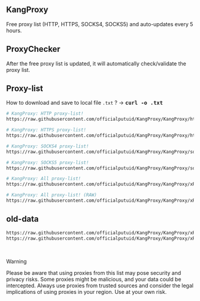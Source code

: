 ## KangProxy
Free proxy list (HTTP, HTTPS, SOCKS4, SOCKS5) and auto-updates every 5 hours.

## ProxyChecker
After the free proxy list is updated, it will automatically check/validate the proxy list.

## Proxy-list
How to download and save to local file `.txt` ? →
<tt><b>curl <link> -o <filename>.txt</b></tt> <br/>

```bash
# KangProxy: HTTP proxy-list!
https://raw.githubusercontent.com/officialputuid/KangProxy/KangProxy/http/http.txt
```

```bash
# KangProxy: HTTPS proxy-list!
https://raw.githubusercontent.com/officialputuid/KangProxy/KangProxy/https/https.txt
```

```bash
# KangProxy: SOCKS4 proxy-list!
https://raw.githubusercontent.com/officialputuid/KangProxy/KangProxy/socks4/socks4.txt
```

```bash
# KangProxy: SOCKS5 proxy-list!
https://raw.githubusercontent.com/officialputuid/KangProxy/KangProxy/socks5/socks5.txt
```

```bash
# KangProxy: All proxy-list!
https://raw.githubusercontent.com/officialputuid/KangProxy/KangProxy/xResults/Proxies.txt
```

```bash
# KangProxy: All proxy-list! (RAW)
https://raw.githubusercontent.com/officialputuid/KangProxy/KangProxy/xResults/RAW.txt
```

## old-data
```bash
https://raw.githubusercontent.com/officialputuid/KangProxy/KangProxy/xResults/old-data/Proxies.txt
https://raw.githubusercontent.com/officialputuid/KangProxy/KangProxy/xResults/old-data/RAW.txt
```

<br/>

> [!WARNING]
> Please be aware that using proxies from this list may pose security and privacy risks. Some proxies might be malicious, and your data could be intercepted. Always use proxies from trusted sources and consider the legal implications of using proxies in your region. Use at your own risk.
